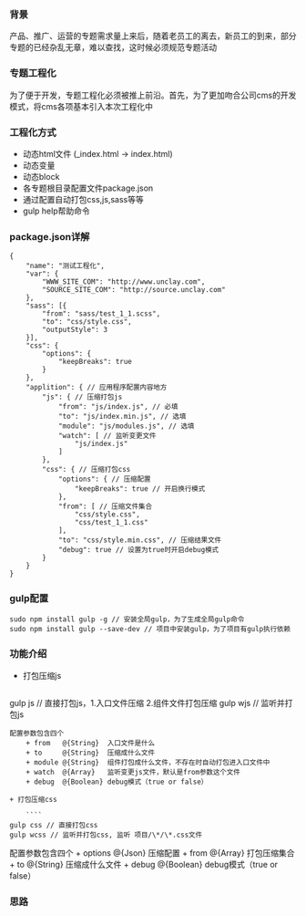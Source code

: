 ### 背景
产品、推广、运营的专题需求量上来后，随着老员工的离去，新员工的到来，部分专题的已经杂乱无章，难以查找，这时候必须规范专题活动

### 专题工程化
为了便于开发，专题工程化必须被推上前沿。首先，为了更加吻合公司cms的开发模式，将cms各项基本引入本次工程化中

### 工程化方式
+ 动态html文件 (_index.html -> index.html)
+ 动态变量 <?=SOURCE_UNCLAY_COM?>
+ 动态block <?=B('我是一个模块')?>
+ 各专题根目录配置文件package.json
+ 通过配置自动打包css,js,sass等等
+ gulp help帮助命令

### package.json详解
````
{
	"name": "测试工程化",
	"var": {
		"WWW_SITE_COM": "http://www.unclay.com",
		"SOURCE_SITE_COM": "http://source.unclay.com"
	},
	"sass": [{
		"from": "sass/test_1_1.scss",
		"to": "css/style.css",
		"outputStyle": 3
	}],
	"css": {
		"options": {
			"keepBreaks": true
		}
	},
	"applition": { // 应用程序配置内容地方
		"js": { // 压缩打包js
			"from": "js/index.js", // 必填
			"to": "js/index.min.js", // 选填
			"module": "js/modules.js", // 选填
			"watch": [ // 监听变更文件
				"js/index.js"
			]
		},
		"css": { // 压缩打包css
			"options": { // 压缩配置
				"keepBreaks": true // 开启换行模式
			},
			"from": [ // 压缩文件集合
				"css/style.css",
				"css/test_1_1.css"
			],
			"to": "css/style.min.css", // 压缩结果文件
			"debug": true // 设置为true时开启debug模式
		}
	}
}
````


### gulp配置
````
sudo npm install gulp -g // 安装全局gulp，为了生成全局gulp命令
sudo npm install gulp --save-dev // 项目中安装gulp，为了项目有gulp执行依赖
````

### 功能介绍
+ 打包压缩js
	
	````
gulp js // 直接打包js，1.入口文件压缩 2.组件文件打包压缩
gulp wjs // 监听并打包js
````
配置参数包含四个
	+ from   @{String}  入口文件是什么
	+ to     @{String}  压缩成什么文件
	+ module @{String}  组件打包成什么文件，不存在时自动打包进入口文件中
	+ watch  @{Array}   监听变更js文件，默认是from参数这个文件
	+ debug  @{Boolean} debug模式（true or false）

+ 打包压缩css
	
	````
gulp css // 直接打包css
gulp wcss // 监听并打包css, 监听 项目/\*/\*.css文件
````
配置参数包含四个
	+ options @{Json}    压缩配置
	+ from    @{Array}   打包压缩集合
	+ to      @{String}  压缩成什么文件
	+ debug   @{Boolean} debug模式（true or false）
 

### 思路
